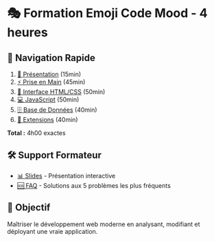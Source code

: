 # 🎭 Formation Emoji Code Mood - 4 heures

## 🚀 Navigation Rapide
1. [🎯 Présentation](00-presentation.md) (15min)
2. [⚡ Prise en Main](01-prise-en-main.md) (45min)  
3. [🎨 Interface HTML/CSS](02-interface-html-css.md) (50min)
4. [💻 JavaScript](03-javascript-interactif.md) (50min)
5. [🗄️ Base de Données](04-base-donnees-temps-reel.md) (40min)
6. [🔧 Extensions](06-projet-extension.md) (40min)

**Total :** 4h00 exactes

## 🛠️ Support Formateur
- [📊 Slides](https://ggaillard.github.io/emoji-code-mood/docs/formation/Slide-Presentation.html) - Présentation interactive
- [🆘 FAQ](faq-rapide.md) - Solutions aux 5 problèmes les plus fréquents

## 🎯 Objectif
Maîtriser le développement web moderne en analysant, modifiant et déployant une vraie application.
